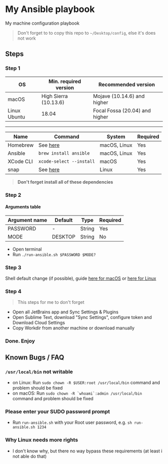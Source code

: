 # My Ansible playbook

My machine configuration playbook

> Don't forget to to copy this repo to `~/Desktop/config`, else it's does not work

## Steps

### Step 1

| OS | Min. required version | Recommended version |
|-|-|-|
| macOS | High Sierra (10.13.6) | Mojave (10.14.6) and higher |
| Linux Ubuntu | 18.04 | Focal Fossa (20.04) and higher |

---

| Name | Command | System | Required |
|-|-|-|-|
|Homebrew| See [here](https://brew.sh) | macOS, Linux | Yes|
|Ansible| `brew install ansible` | macOS, Linux | Yes|
|XCode CLI| `xcode-select --install` | macOS | Yes|
|snap| See [here](https://snapcraft.io/docs/installing-snap-on-ubuntu) | Linux | Yes |

> **Don't forget install all of these dependencies**

### Step 2

#### Arguments table

| Argument name | Default | Type | Required |
|-|-|-|-|
| PASSWORD | - | String | Yes
| MODE | DESKTOP | String | No |

- Open terminal
- Run `./run-ansible.sh $PASSWORD $MODE?`

### Step 3

Shell default change (if possible), guide [here for macOS](https://stackoverflow.com/a/26321141) or [here for Linux](https://superuser.com/a/119216)

### Step 4

> This steps for me to don't forget

- Open all JetBrains app and Sync Settings & Plugins
- Open Sublime Text, download "Sync Settings", configure token and Download Cloud Settings
- Copy Workdir from another machine or download manually

### Done. Enjoy

## Known Bugs / FAQ

### `/usr/local/bin` not writable

- on Linux: Run `sudo chown -R $USER:root /usr/local/bin` command and problem should be fixed
- on macOS: Run ```sudo chown -R `whoami`:admin /usr/local/bin``` command and problem should be fixed

### Please enter your SUDO password prompt

- Run `run-ansible.sh` with your Root user password, e.g. `sh run-ansible.sh 1234`

### Why Linux needs more rights

- I don't know why, but there no way bypass these requirements (at least i not able do that)
